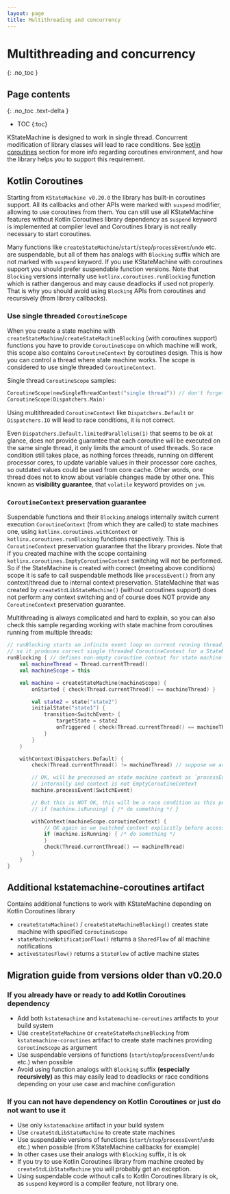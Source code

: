 ```yaml
---
layout: page
title: Multithreading and concurrency
---
```


# Multithreading and concurrency
{: .no_toc }

## Page contents
{: .no_toc .text-delta }

- TOC
{:toc}

KStateMachine is designed to work in single thread.
Concurrent modification of library classes will lead to race conditions.
See [kotlin coroutines](https://kstatemachine.github.io/kstatemachine/pages/multithreading.html#kotlin-coroutines) section for more info regarding coroutines environment, and how
the library helps you to support this requirement.

## Kotlin Coroutines

Starting from `KStateMachine v0.20.0` the library has built-in coroutines support.
All its callbacks and other APIs were marked with `suspend` modifier, allowing to use coroutines from them.
You can still use all KStateMachine features without Kotlin Coroutines library dependency as `suspend` keyword
is implemented at compiler level and Coroutines library is not really necessary to start coroutines.

Many functions like `createStateMachine`/`start`/`stop`/`processEvent`/`undo` etc. are suspendable, but all of them
has analogs with `Blocking` suffix which are not marked with `suspend` keyword.
If you use KStateMachine with coroutines support you should prefer suspendable function versions.
Note that `Blocking` versions internally use `kotlinx.coroutines.runBlocking` function which is rather dangerous and
may cause deadlocks if used not properly. That is why you should avoid using `Blocking` APIs from coroutines and
recursively (from library callbacks).

### Use single threaded `CoroutineScope`

When you create a state machine with `createStateMachine`/`createStateMachineBlocking` (with coroutines support)
functions you have to provide `CoroutineScope` on which machine will work,
this scope also contains `CoroutineContext` by coroutines design.
This is how you can control a thread where state machine works. The scope is considered to use single threaded
`CoroutineContext`.

Single thread `CoroutineScope` samples:

```kotlin
CoroutineScope(newSingleThreadContext("single thread")) // don't forget to close it
CoroutineScope(Dispatchers.Main)
```

Using multithreaded `CoroutineContext` like `Dispatchers.Default` or `Dispatchers.IO` will lead to race
conditions, it is not correct.

Even `Dispatchers.Default.limitedParallelism(1)` that seems to be ok at glance,
does not provide guarantee that each coroutine will be executed on the same single thread, it only limits the amount of
used threads. So race condition still takes place, as nothing forces threads, running on different processor cores,
to update variable values in their processor core caches, so outdated values could be used from core cache. Other words,
one thread does not to know about variable changes made by other one. This known as __visibility guarantee__,
that `volatile` keyword provides on `jvm`.

### `CoroutineContext` preservation guarantee

Suspendable functions and their `Blocking` analogs internally switch current execution `СoroutineСontext`
(from which they are called) to state machines one, using `kotlinx.coroutines.withContext` or
`kotlinx.coroutines.runBlocking` functions respectively.
This is `CoroutineContext` preservation guarantee that the library provides.
Note that if you created machine with the scope containing `kotlinx.coroutines.EmptyCoroutineContext` switching will not
be performed. So if the StateMachine is created with correct (meeting above conditions) scope it is safe to call
suspendable methods like `processEvent()` from any context/thread due to internal context preservation.
StateMachine that was created by `createStdLibStateMachine()` (without coroutines support) does not perform any context
switching and of course does NOT provide any `CoroutineContext` preservation guarantee.

Multithreading is always complicated and hard to explain, so you can also check this sample
regarding working with state machine from coroutines running from multiple threads:

```kotlin
// runBlocking starts an infinite event loop on current running thread,
// so it produces correct single threaded CoroutineContext for a StateMachine.
runBlocking { // defines non-empty coroutine context for state machine
    val machineThread = Thread.currentThread()
    val machineScope = this

    val machine = createStateMachine(machineScope) {
        onStarted { check(Thread.currentThread() == machineThread) }

        val state2 = state("state2")
        initialState("state1") {
            transition<SwitchEvent> {
                targetState = state2
                onTriggered { check(Thread.currentThread() == machineThread) }
            }
        }
    }

    withContext(Dispatchers.Default) {
        check(Thread.currentThread() != machineThread) // suppose we are working from some other thread

        // OK, will be processed on state machine context as `processEvent` is suspendable and switches context
        // internally and context is not EmptyCoroutineContext
        machine.processEvent(SwitchEvent)

        // But this is NOT OK, this will be a race condition as this property is muted from state machines thread
        // if (machine.isRunning) { /* do something */ }

        withContext(machineScope.coroutineContext) {
            // OK again as we switched context explicitly before accessing property
            if (machine.isRunning) { /* do something */
            }
            check(Thread.currentThread() == machineThread)
        }
    }
}
```

## Additional kstatemachine-coroutines artifact

Contains additional functions to work with KStateMachine depending on Kotlin Coroutines library

* `createStateMachine()` / `createStateMachineBlocking()` creates state machine with specified `CoroutineScope`
* `stateMachineNotificationFlow()` returns a `SharedFlow` of all machine notifications
* `activeStatesFlow()` returns a `StateFlow` of active machine states

## Migration guide from versions older than v0.20.0

### If you already have or ready to add Kotlin Coroutines dependency

* Add both `kstatemachine` and `kstatemachine-coroutines` artifacts to your build system
* Use `createStateMachine` or `createStateMachineBlocking` from `kstatemachine-coroutines` artifact to create state
  machines providing `CoroutineScope` as argument
* Use suspendable versions of functions (`start`/`stop`/`processEvent`/`undo` etc.) when possible
* Avoid using function analogs with `Blocking` suffix **(especially recursively)** as this may easily lead to deadlocks
  or race conditions depending on your use case and machine configuration

### If you can not have dependency on Kotlin Coroutines or just do not want to use it

* Use only `kstatemachine` artifact in your build system
* Use `createStdLibStateMachine` to create state machines
* Use suspendable versions of functions (`start`/`stop`/`processEvent`/`undo` etc.) when possible
  (from KStateMachine callbacks for example)
* In other cases use their analogs with `Blocking` suffix, it is ok
* If you try to use Kotlin Coroutines library from machine created by `createStdLibStateMachine` you will probably get
  an exception.
* Using suspendable code without calls to Kotlin Coroutines library is ok, as `suspend` keyword is a compiler feature,
  not library one.
